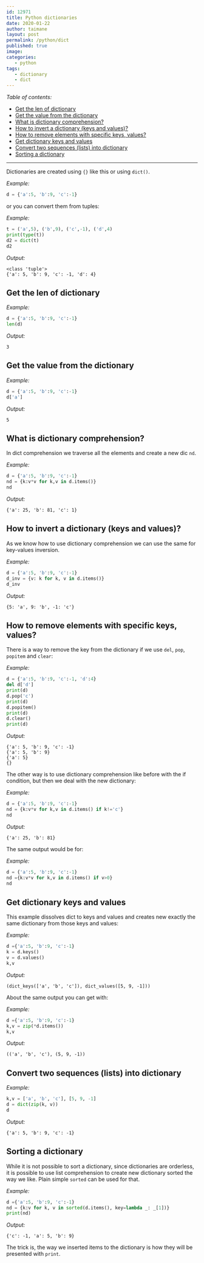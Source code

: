 ```yaml
---
id: 12971
title: Python dictionaries
date: 2020-01-22
author: taimane
layout: post
permalink: /python/dict
published: true
image: 
categories: 
   - python
tags:
   - dictionary
   - dict
---
```

_Table of contents:_

- [Get the len of dictionary](#get-the-len-of-dictionary)
- [Get the value from the dictionary](#get-the-value-from-the-dictionary)
- [What is dictionary comprehension?](#what-is-dictionary-comprehension)
- [How to invert a dictionary (keys and values)?](#how-to-invert-a-dictionary-keys-and-values)
- [How to remove elements with specific keys, values?](#how-to-remove-elements-with-specific-keys-values)
- [Get dictionary keys and values](#get-dictionary-keys-and-values)
- [Convert two sequences (lists) into dictionary](#convert-two-sequences-lists-into-dictionary)
- [Sorting a dictionary](#sorting-a-dictionary)

---
Dictionaries are created using `{}` like this or using `dict()`.

_Example:_
```python
d = {'a':5, 'b':9, 'c':-1}
```

or you can convert them from tuples:

_Example:_
```python
t = ('a',5), ('b',9), ('c',-1), ('d',4)
print(type(t))
d2 = dict(t)
d2
```

_Output:_
```
<class 'tuple'>
{'a': 5, 'b': 9, 'c': -1, 'd': 4}
```

## Get the len of dictionary

_Example:_
```python
d = {'a':5, 'b':9, 'c':-1}
len(d)
```

_Output:_
```
3
```

## Get the value from the dictionary

_Example:_
```python
d = {'a':5, 'b':9, 'c':-1}
d['a']
```

_Output:_
```
5
```
## What is dictionary comprehension?

In dict comprehension we traverse all the elements and create a new dic `nd`.

_Example:_
```python
d = {'a':5, 'b':9, 'c':-1}
nd = {k:v*v for k,v in d.items()}
nd
```
_Output:_
```
{'a': 25, 'b': 81, 'c': 1}
```

## How to invert a dictionary (keys and values)?

As we know how to use dictionary comprehension we can use the same for key-values inversion.

_Example:_
```python
d = {'a':5, 'b':9, 'c':-1}
d_inv = {v: k for k, v in d.items()}
d_inv
```

_Output:_
```
{5: 'a', 9: 'b', -1: 'c'}
```

## How to remove elements with specific keys, values?

There is a way to remove the key from the dictionary if we use `del`, `pop`, `popitem` and `clear`:

_Example:_
```python
d = {'a':5, 'b':9, 'c':-1, 'd':4}
del d['d']
print(d)
d.pop('c')
print(d)
d.popitem()
print(d)
d.clear()
print(d)
```
_Output:_
```
{'a': 5, 'b': 9, 'c': -1}
{'a': 5, 'b': 9}
{'a': 5}
{}
```

The other way is to use dictionary comprehension like before with the if condition, but then we deal with the new dictionary:

_Example:_
```python
d = {'a':5, 'b':9, 'c':-1}
nd = {k:v*v for k,v in d.items() if k!='c'}
nd
```

_Output:_
```
{'a': 25, 'b': 81}
```
The same output would be for:

_Example:_
```python
d = {'a':5, 'b':9, 'c':-1}
nd ={k:v*v for k,v in d.items() if v>0}
nd
```

## Get dictionary keys and values

This example dissolves dict to keys and values and creates new exactly the same dictionary from those keys and values:

_Example:_
```python
d ={'a':5, 'b':9, 'c':-1}
k = d.keys()
v = d.values()
k,v
```

_Output:_
```
(dict_keys(['a', 'b', 'c']), dict_values([5, 9, -1]))
```

About the same output you can get with:

_Example:_
```python
d ={'a':5, 'b':9, 'c':-1}
k,v = zip(*d.items())
k,v
```

_Output:_
```
(('a', 'b', 'c'), (5, 9, -1))
```

## Convert two sequences (lists) into dictionary

_Example:_
```python
k,v = ['a', 'b', 'c'], [5, 9, -1]
d = dict(zip(k, v))
d
```

_Output:_
```
{'a': 5, 'b': 9, 'c': -1}
```

## Sorting a dictionary

While it is not possible to sort a dictionary, since dictionaries are orderless, it is possible to use list comprehension to create new dictionary sorted the way we like. Plain simple `sorted` can be used for that.

_Example:_
```python
d ={'a':5, 'b':9, 'c':-1}
nd = {k:v for k, v in sorted(d.items(), key=lambda _: _[1])}
print(nd)
```

_Output:_
```
{'c': -1, 'a': 5, 'b': 9}
```

The trick is, the way we inserted items to the dictionary is how they will be presented with `print`.







